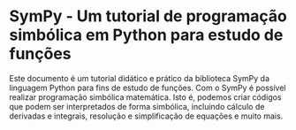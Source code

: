 # SymPy - Um tutorial de programação simbólica em Python para estudo de funções

Este documento é um tutorial didático e prático da biblioteca SymPy da linguagem Python para fins de estudo de funções. 
Com o SymPy é possível realizar programação simbólica matemática. Isto é, podemos criar códigos que podem ser interpretados de forma simbólica, incluindo cálculo de derivadas e integrais, resolução e simplificação de equações e muito mais.  
